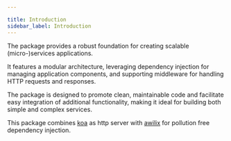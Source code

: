 ```yaml
---

title: Introduction
sidebar_label: Introduction
---
```

The package provides a robust foundation for creating scalable (micro-)services applications.

It features a modular architecture, leveraging dependency injection for managing application components, and supporting middleware for handling HTTP requests and responses.

The package is designed to promote clean, maintainable code and facilitate easy integration of additional functionality, making it ideal for building both simple and complex services.

This package combines [koa](https://koajs.com/) as http server with [awilix](https://github.com/jeffijoe/awilix) for pollution free dependency injection.